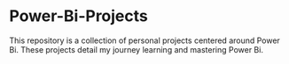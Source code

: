 # Power-Bi-Projects
This repository is a collection of personal projects centered around Power Bi. These projects detail my journey learning and mastering Power Bi.
